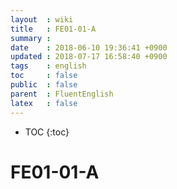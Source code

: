 ```yaml
---
layout  : wiki
title   : FE01-01-A
summary : 
date    : 2018-06-10 19:36:41 +0900
updated : 2018-07-17 16:58:40 +0900
tags    : english
toc     : false
public  : false
parent  : FluentEnglish
latex   : false
---
```

* TOC
{:toc}

# FE01-01-A








